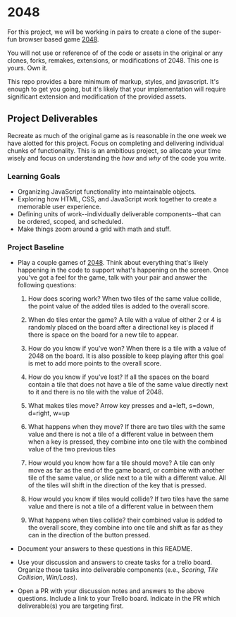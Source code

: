 # 2048
For this project, we will be working in pairs to create a clone of the super-fun browser based game [2048](http://gabrielecirulli.github.io/2048/).

You will not use or reference of of the code or assets in the original or any clones, forks, remakes, extensions, or modifications of 2048. This one is yours. Own it.

This repo provides a bare minimum of markup, styles, and javascript. It's enough to get you going, but it's likely that your implementation will require significant extension and modification of the provided assets.

## Project Deliverables
Recreate as much of the original game as is reasonable in the one week we have alotted for this project. Focus on completing and delivering individual chunks of functionality. This is an ambitious project, so allocate your time wisely and focus on understanding the _how_ and _why_ of the code you write.

### Learning Goals
- Organizing JavaScript functionality into maintainable objects.
- Exploring how HTML, CSS, and JavaScript work together to create a memorable user experience.
- Defining units of work--individually deliverable components--that can be ordered, scoped, and scheduled.
- Make things zoom around a grid with math and stuff.

### Project Baseline
- Play a couple games of [2048](http://gabrielecirulli.github.io/2048/). Think about everything that's likely happening in the code to support what's happening on the screen. Once you've got a feel for the game, talk with your pair and answer the following questions:
  1. How does scoring work?
  When two tiles of the same value collide, the point value of the added tiles is added to the overall score.

  1. When do tiles enter the game?
  A tile with a value of either 2 or 4 is randomly placed on the board after a directional key is placed if there is space on the board for a new tile to appear.

  1. How do you know if you've won?
  When there is a tile with a value of 2048 on the board. It is also possible to keep playing after this goal is met to add more points to the overall score.

  1. How do you know if you've lost?
  If all the spaces on the board contain a tile that does not have a tile of the same value directly next to it and there is no tile with the value of 2048.

  1. What makes tiles move?
  Arrow key presses and a=left, s=down, d=right, w=up

  1. What happens when they move?
  If there are two tiles with the same value and there is not a tile of a different value in between them when a key is pressed, they combine into one tile with the combined value of the two previous tiles

  1. How would you know how far a tile should move?
  A tile can only move as far as the end of the game board, or combine with another tile of the same value, or slide next to a tile with a different value. All of the tiles will shift in the direction of the key that is pressed.

  1. How would you know if tiles would collide?
  If two tiles have the same value and there is not a tile of a different value in between them

  1. What happens when tiles collide?
  their combined value is added to the overall score, they combine into one tile and shift as far as they can in the direction of the button pressed.
  
- Document your answers to these questions in this README.
- Use your discussion and answers to create tasks for a trello board. Organize those tasks into deliverable components (e.e., _Scoring_, _Tile Collision_, _Win/Loss_).
- Open a PR with your discussion notes and answers to the above questions. Include a link to your Trello board. Indicate in the PR which deliverable(s) you are targeting first.
